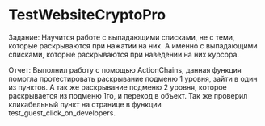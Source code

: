 # TestWebsiteCryptoPro

Задание: Научится работе с выпадающими списками, не с теми, которые раскрываются при нажатии на них. 
А именно с выпадающими списками, которые раскрываются при наведении на них курсора.

Отчет: Выполнил работу с помощью ActionChains, данная функция помогла протестировать раскрывание подменю 1 уровня, зайти в один из пунктов. А так же раскрывание подменю 2 уровня, которое раскрывается из подменю 1го, и переход в объект.
Так же проверил кликабельный пункт на странице в функции test_guest_click_on_developers.
